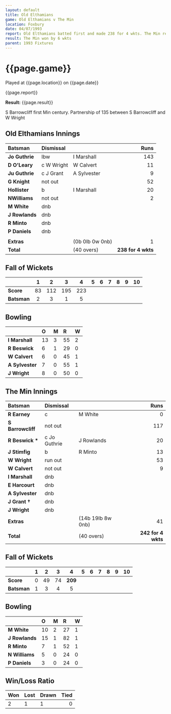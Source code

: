 ```yaml
---
layout: default
title: Old Elthamians
game: Old Elthamians v The Min
location: Foxbury
date: 04/07/1993
report: Old Elthamians batted first and made 238 for 4 wkts. The Min replied with 242 for 4 wkts
result: The Min won by 6 wkts
parent: 1993 Fixtures
---
```


# {{page.game}}

Played at {{page.location}} on {{page.date}}

{{page.report}}

**Result:** {{page.result}}

S Barrowcliff first Min century. Partnership of 135 between S Barrowcliff and W Wright

## Old Elthamians Innings

| Batsman | Dismissal |  | Runs |
|:---|:---|---|---:|
| **Jo Guthrie** | lbw | I Marshall | 143 | 
| **D O'Leary** | c W Wright | W Calvert | 11 | 
| **Ju Guthrie** | c J Grant | A Sylvester | 9 | 
| **G Knight** | not out |  | 52 | 
| **Hollister** | b | I Marshall | 20 | 
| **NWilliams** | not out |  | 2 |
| **M White** | dnb |  |  | 
| **J Rowlands** | dnb |  |  |
| **R Minto** | dnb |  |  | 
| **P Daniels** | dnb |  |  | 
|  |  |  |  |
| **Extras** | | (0b 0lb 0w 0nb) | 1 | 
| **Total** | | (40 overs) | **238 for 4 wkts** | 

## Fall of Wickets

| | 1 | 2 | 3 | 4 | 5 | 6 | 7 | 8 | 9 | 10 |
|---|:---:|:---:|:---:|:---:|:---:|:---:|:---:|:---:|:---:|:---:|
| **Score** | 83 | 112 | 195 | 223 |  |  |  |  |  |  |
| **Batsman** | 2 | 3 | 1 | 5 |  |  |  |  |  |  |

## Bowling

| | O | M | R | W |
|---|:---|:---|:---|:---|
| **I Marshall** | 13 | 3 | 55 | 2 | 
| **R Beswick** | 6 | 1 | 29 | 0 | 
| **W Calvert** | 6 | 0 | 45 | 1 | 
| **A Sylvester** | 7 | 0 | 55 | 1 | 
| **J Wright** | 8 | 0 | 50 | 0 |

## The Min Innings

| Batsman | Dismissal |  | Runs |
|:---|:---|---|---:|
| **R Earney** | c | M White | 0 | 
| **S Barrowcliff** | not out |  | 117 | 
| **R Beswick &#42;** | c Jo Guthrie | J Rowlands | 20 | 
| **J Stimfig** | b | R Minto | 13 | 
| **W Wright** | run out |  | 53 | 
| **W Calvert** | not out |  | 9 | 
| **I Marshall** | dnb |  |  |
| **E Harcourt** | dnb |  |  |
| **A Sylvester** | dnb |  |  |
| **J Grant &#8224;** | dnb |  |  |
| **J Wright** | dnb |  |  | 
| **Extras** | | (14b 19lb 8w 0nb) | 41 | 
| **Total** | | (40 overs) | **242 for 4 wkts** | 

## Fall of Wickets

| | 1 | 2 | 3 | 4 | 5 | 6 | 7 | 8 | 9 | 10 |
|---|:---:|:---:|:---:|:---:|:---:|:---:|:---:|:---:|:---:|:---:|
| **Score** | 0 | 49 | 74 | **209** |  |  |  |  |  |  |
| **Batsman** | 1 | 3 | 4 | 5 |  |  |  |  |  |  |

## Bowling

| | O | M | R | W |
|---|:---|:---|:---|:---|
| **M White** | 10 | 2 | 27 | 1 | 
| **J Rowlands** | 15 | 1 | 82 | 1 | 
| **R Minto** | 7 | 1 | 52 | 1 | 
| **N Williams** | 5 | 0 | 24 | 0 |
| **P Daniels** | 3 | 0 | 24 | 0 |

## Win/Loss Ratio

| Won | Lost | Drawn | Tied |
|:---|:---|:---|---:|
| 2 | 1 | 1 | 0 | |